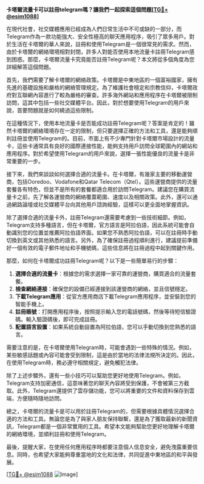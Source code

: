 **卡塔爾流量卡可以註冊telegram嗎？讓我們一起探索這個問題[[TG💪+ @esim1088](https://t.me/s/esim1088)]**

在現代社會，社交媒體應用已經成為人們日常生活中不可或缺的一部分，而Telegram作為一款功能強大、安全性極高的聊天應用程序，吸引了眾多用戶。對於生活在卡塔爾的華人來說，註冊和使用Telegram是一個很常見的需求。然而，由於卡塔爾的網絡環境相對封閉，許多人對能否使用本地流量卡註冊Telegram感到困惑。那麼，卡塔爾流量卡究竟能否註冊Telegram呢？本文將從多個角度為您詳細解答這個問題。

首先，我們需要了解卡塔爾的網絡政策。卡塔爾是中東地區的一個富裕國家，擁有先進的基礎設施和嚴格的網絡管理規定。為了維護社會穩定和宗教信仰，卡塔爾政府對互聯網內容進行了較為嚴格的審查。許多海外網站和應用程序在卡塔爾被限制訪問，這其中包括一些社交媒體平台。因此，對於想要使用Telegram的用戶來說，首要問題就是如何繞過這些限制。

在這種情況下，使用本地流量卡是否能成功註冊Telegram呢？答案是肯定的！雖然卡塔爾的網絡環境存在一定的限制，但只要選擇正確的方法和工具，還是能夠順利註冊並使用Telegram的。目前，市面上有不少專門針對卡塔爾市場設計的流量卡，這些卡通常具有良好的國際連接性能，能夠支持用戶訪問全球範圍內的網站和應用程序。對於希望使用Telegram的用戶來說，選擇一張性能優良的流量卡是非常重要的一步。

接下來，我們來談談如何選擇合適的流量卡。在卡塔爾，有幾家主要的移動運營商，包括Ooredoo、Vodafone和Qatar Telecom（Qtel）。這些運營商提供的流量套餐各有特色，但並不是所有的套餐都適合用於訪問Telegram。建議您在購買流量卡之前，先了解各運營商的網絡覆蓋範圍、速度以及相關政策。此外，還可以通過網路論壇或社交媒體平台向其他用戶諮詢經驗，這樣可以更全面地掌握資訊。

除了選擇合適的流量卡外，註冊Telegram還需要考慮到一些技術細節。例如，Telegram支持多種語言，但在卡塔爾，官方語言是阿拉伯語，因此系統可能會自動識別您的位置並推薦阿拉伯語界面。如果您不熟悉阿拉伯語，可以在註冊時手動切換到英文或其他熟悉的語言。另外，為了確保註冊過程順利進行，建議提前準備好一個有效的電子郵件地址和手機號碼，這些信息將在註冊過程中起到關鍵作用。

那麼，如何在卡塔爾成功註冊Telegram呢？以下是一些簡單易行的步驟：

1. **選擇合適的流量卡**：根據您的需求選擇一家可靠的運營商，購買適合的流量套餐。
2. **檢查網絡連接**：確保您的設備已經連接到該運營商的網絡，並且信號穩定。
3. **下載Telegram應用**：從官方應用商店下載Telegram應用程序，並安裝到您的智能手機上。
4. **註冊賬號**：打開應用程序後，按照提示輸入您的電話號碼，然後等待短信驗證碼。輸入驗證碼後，即可完成註冊。
5. **配置語言設置**：如果系統自動設置為阿拉伯語，您可以手動切換到您熟悉的語言。

需要注意的是，在卡塔爾使用Telegram時，可能會遇到一些特殊的情況。例如，某些敏感話題或內容可能會受到限制，這是由於當地的法律法規所決定的。因此，在使用Telegram時，務必遵守相關規定，避免觸犯法律。

除了上述步驟外，還有一些小技巧可以幫助您更好地使用Telegram。例如，Telegram支持加密通信，這意味著您的聊天內容將受到保護，不會被第三方截取。此外，Telegram還提供了雲存儲功能，您可以將重要的文件和資料保存到雲端，方便隨時隨地訪問。

總之，卡塔爾的流量卡是可以用於註冊Telegram的，但需要根據具體情況選擇合適的方法和工具。無論您是為了與家人朋友保持聯繫，還是為了獲取最新的新聞資訊，Telegram都是一個非常實用的工具。希望本文能夠幫助您更好地理解卡塔爾的網絡環境，並順利註冊和使用Telegram。

最後，提醒大家，在使用任何應用程序時都要注意個人信息安全，避免洩露重要信息。同時，也希望大家能夠尊重當地的文化和法律，共同促進中東地區的和平與發展。

[[TG💪+ @esim1088](https://t.me/s/esim1088) ![Image](https://i.postimg.cc/4NQfJmqS/Snipaste-2025-05-13-00-14-12.png)]